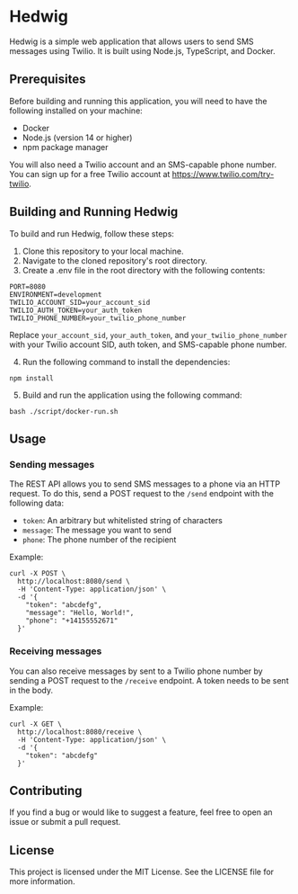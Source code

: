 # Hedwig

Hedwig is a simple web application that allows users to send SMS messages using Twilio. It is built using Node.js, TypeScript, and Docker.

## Prerequisites

Before building and running this application, you will need to have the following installed on your machine:

- Docker
- Node.js (version 14 or higher)
- npm package manager

You will also need a Twilio account and an SMS-capable phone number. You can sign up for a free Twilio account at https://www.twilio.com/try-twilio.

## Building and Running Hedwig

To build and run Hedwig, follow these steps:

1. Clone this repository to your local machine. 
2. Navigate to the cloned repository's root directory. 
3. Create a .env file in the root directory with the following contents:

```
PORT=8080
ENVIRONMENT=development
TWILIO_ACCOUNT_SID=your_account_sid
TWILIO_AUTH_TOKEN=your_auth_token
TWILIO_PHONE_NUMBER=your_twilio_phone_number
```

Replace `your_account_sid`, `your_auth_token`, and `your_twilio_phone_number` with your Twilio account SID, auth token, and SMS-capable phone number.

4. Run the following command to install the dependencies:

```shell
npm install
```

5. Build and run the application using the following command:
```shell
bash ./script/docker-run.sh
```

## Usage

### Sending messages

The REST API allows you to send SMS messages to a phone via an HTTP request. To do this, send a POST request to the `/send` endpoint with the following data:
- `token`: An arbitrary but whitelisted string of characters
- `message`: The message you want to send
- `phone`: The phone number of the recipient

Example:

```shell
curl -X POST \
  http://localhost:8080/send \
  -H 'Content-Type: application/json' \
  -d '{
    "token": "abcdefg",
    "message": "Hello, World!",
    "phone": "+14155552671"
  }'
```

### Receiving messages

You can also receive messages by sent to a Twilio phone number by sending a POST request to the `/receive` endpoint. A token needs to be sent in the body.

Example:

```shell
curl -X GET \
  http://localhost:8080/receive \
  -H 'Content-Type: application/json' \
  -d '{
    "token": "abcdefg"
  }'
```

## Contributing

If you find a bug or would like to suggest a feature, feel free to open an issue or submit a pull request.

## License

This project is licensed under the MIT License. See the LICENSE file for more information.